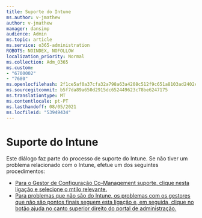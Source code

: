 ```yaml
---
title: Suporte do Intune
ms.author: v-jmathew
author: v-jmathew
manager: dansimp
audience: Admin
ms.topic: article
ms.service: o365-administration
ROBOTS: NOINDEX, NOFOLLOW
localization_priority: Normal
ms.collection: Adm_O365
ms.custom:
- "6700002"
- "7680"
ms.openlocfilehash: 2f1ce5af0a37cfa32a798a63a4208c512f9c651a8103ad2402ee3dd592a952eb
ms.sourcegitcommit: b5f7da89a650d2915dc652449623c78be6247175
ms.translationtype: MT
ms.contentlocale: pt-PT
ms.lasthandoff: 08/05/2021
ms.locfileid: "53949434"
---
```

# <a name="intune-support"></a>Suporte do Intune

Este diálogo faz parte do processo de suporte do Intune. Se não tiver um problema relacionado com o Intune, efetue um dos seguintes procedimentos:

- [Para o Gestor de Configuração Co-Management suporte, clique nesta ligação e selecione o mtilo relevante.](https://endpoint.microsoft.com/#blade/Microsoft_Intune_DeviceSettings/SupportMenu/helpSupport)
- [Para problemas que não são do Intune, os problemas com os gestores que não são pontos finais seguem esta ligação e, em seguida, clique no botão ajuda no canto superior direito do portal de administração.](https://admin.microsoft.com/Adminportal/Home?source=applauncher#/support/requests)
